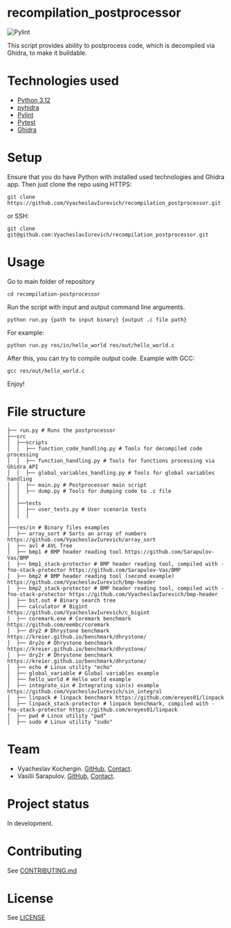 # recompilation_postprocessor
![Pylint](https://github.com/VyacheslavIurevich/recompilation_postprocessor/actions/workflows/pylint.yml/badge.svg)

This script provides ability to postprocess code, which is decompiled via Ghidra, to make it buildable.
# Technologies used
* [Python 3.12](https://www.python.org/)
* [pyhidra](https://github.com/dod-cyber-crime-center/pyhidra)
* [Pylint](https://www.pylint.org/)
* [Pytest](https://docs.pytest.org/en/stable/)
* [Ghidra](https://github.com/NationalSecurityAgency/ghidra)
# Setup
Ensure that you do have Python with installed used technologies and Ghidra app. 
Then just clone the repo 
using HTTPS:
```shell
git clone https://github.com/VyacheslavIurevich/recompilation_postprocessor.git
```
or SSH:
```shell
git clone git@github.com:VyacheslavIurevich/recompilation_postprocessor.git
```
# Usage
Go to main folder of repository
```shell
cd recompilation-postprocessor
```
Run the script with input and output command line arguments.
```shell
python run.py {path to input binary} {output .c file path}
```
For example: 
```shell
python run.py res/in/hello_world res/out/hello_world.c
```
After this, you can try to compile output code. Example with GCC:
```shell
gcc res/out/hello_world.c
```
Enjoy!
# File structure
```
├── run.py # Runs the postprocessor
├──src
│  ├──scripts
│  │  ├── function_code_handling.py # Tools for decompiled code processing
│  │  ├── function_handling.py # Tools for functions processing via Ghidra API
│  │  ├── global_variables_handling.py # Tools for global variables handling
│  │  ├── main.py # Postprocessor main script
│  │  ├── dump.py # Tools for dumping code to .c file
│  │
│  ├──tests
│  │  ├── user_tests.py # User scenario tests
│  │  │
│
├──res/in # Binary files examples
│  ├── array_sort # Sorts an array of numbers https://github.com/VyacheslavIurevich/array_sort
│  ├── avl # AVL Tree
│  ├── bmp1 # BMP header reading tool https://github.com/Sarapulov-Vas/BMP
│  ├── bmp1_stack-protector # BMP header reading tool, compiled with -fno-stack-protector https://github.com/Sarapulov-Vas/BMP
│  ├── bmp2 # BMP header reading tool (second example) https://github.com/VyacheslavIurevich/bmp-header
│  ├── bmp2_stack-protector # BMP header reading tool, compiled with -fno-stack-protector https://github.com/VyacheslavIurevich/bmp-header
│  ├── bst.out # Binary search tree
│  ├── calculator # Bigint https://github.com/VyacheslavIurevich/c_bigint
│  ├── coremark.exe # Coremark benchmark https://github.com/eembc/coremark
│  ├── dry2 # Dhrystone benchmark https://kreier.github.io/benchmark/dhrystone/
│  ├── dry2o # Dhrystone benchmark https://kreier.github.io/benchmark/dhrystone/
│  ├── dry2r # Dhrystone benchmark https://kreier.github.io/benchmark/dhrystone/
│  ├── echo # Linux utility "echo"
│  ├── global_variable # Global variables example
│  ├── hello_world # Hello world example
│  ├── integrate_sin # Integrating sin(x) example https://github.com/VyacheslavIurevich/sin_integral
│  ├── linpack # linpack benchmark https://github.com/ereyes01/linpack
│  ├── linpack_stack-protector # linpack benchmark, compiled with -fno-stack-protector https://github.com/ereyes01/linpack
│  ├── pwd # Linux utility "pwd"
│  ├── sudo # Linux utility "sudo"
```
# Team
* Vyacheslav Kochergin. [GitHub](https://github.com/VyacheslavIurevich), [Contact](https://t.me/se4life).
* Vasilii Sarapulov. [GitHub](https://github.com/Sarapulov-Vas), [Contact](https://t.me/sarpaulov).
# Project status
In development.
# Contributing
See [CONTRIBUTING.md](./CONTRIBUTING.md)
# License
See [LICENSE](./LICENSE)
